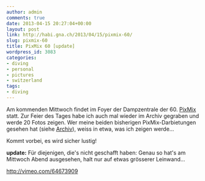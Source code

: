 ```yaml
---
author: admin
comments: true
date: 2013-04-15 20:27:04+00:00
layout: post
link: http://habi.gna.ch/2013/04/15/pixmix-60/
slug: pixmix-60
title: PixMix 60 [update]
wordpress_id: 3083
categories:
- diving
- personal
- pictures
- switzerland
tags:
- diving
---
```


Am kommenden Mittwoch findet im Foyer der Dampzentrale der 60. [PixMix](http://pix-mix.ch) statt.
Zur Feier des Tages habe ich auch mal wieder im Archiv gegraben und werde 20 Fotos zeigen.
Wer meine beiden bisherigen PixMix-Darbietungen gesehen hat (siehe [Archiv](http://habi.gna.ch/?s=pixmix)), weiss in etwa, was ich zeigen werde…

Kommt vorbei, es wird sicher lustig!

**update:** Für diejenigen, die's nicht geschafft haben: Genau so hat's am Mittwoch Abend ausgesehen, halt nur auf etwas grösserer Leinwand...

http://vimeo.com/64673909
